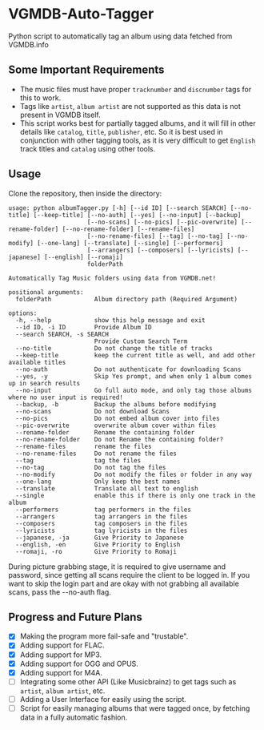 #  VGMDB-Auto-Tagger
Python script to automatically tag an album using data fetched from VGMDB.info

## Some Important Requirements
* The music files must have proper `tracknumber` and `discnumber` tags for this to work.
* Tags like `artist`, `album artist` are not supported as this data is not present in VGMDB itself.
* This script works best for partially tagged albums, and it will fill in other details like `catalog`, `title`, `publisher`, etc. So it is best used in conjunction with other tagging tools, as it is very difficult to get `English` track titles and `catalog` using other tools.

## Usage
Clone the repository, then inside the directory:
```
usage: python albumTagger.py [-h] [--id ID] [--search SEARCH] [--no-title] [--keep-title] [--no-auth] [--yes] [--no-input] [--backup]
                      [--no-scans] [--no-pics] [--pic-overwrite] [--rename-folder] [--no-rename-folder] [--rename-files]
                      [--no-rename-files] [--tag] [--no-tag] [--no-modify] [--one-lang] [--translate] [--single] [--performers]
                      [--arrangers] [--composers] [--lyricists] [--japanese] [--english] [--romaji]
                      folderPath

Automatically Tag Music folders using data from VGMDB.net!

positional arguments:
  folderPath            Album directory path (Required Argument)

options:
  -h, --help            show this help message and exit
  --id ID, -i ID        Provide Album ID
  --search SEARCH, -s SEARCH
                        Provide Custom Search Term
  --no-title            Do not change the title of tracks
  --keep-title          keep the current title as well, and add other available titles
  --no-auth             Do not authenticate for downloading Scans
  --yes, -y             Skip Yes prompt, and when only 1 album comes up in search results
  --no-input            Go full auto mode, and only tag those albums where no user input is required!
  --backup, -b          Backup the albums before modifying
  --no-scans            Do not download Scans
  --no-pics             Do not embed album cover into files
  --pic-overwrite       overwrite album cover within files
  --rename-folder       Rename the containing folder
  --no-rename-folder    Do not Rename the containing folder?
  --rename-files        rename the files
  --no-rename-files     Do not rename the files
  --tag                 tag the files
  --no-tag              Do not tag the files
  --no-modify           Do not modify the files or folder in any way
  --one-lang            Only keep the best names
  --translate           Translate all text to english
  --single              enable this if there is only one track in the album
  --performers          tag performers in the files
  --arrangers           tag arrangers in the files
  --composers           tag composers in the files
  --lyricists           tag lyricists in the files
  --japanese, -ja       Give Priority to Japanese
  --english, -en        Give Priority to English
  --romaji, -ro         Give Priority to Romaji

```

During picture grabbing stage, it is required to give username and password, since getting all scans require the client to be logged in. If you want to skip the login part and are okay with not grabbing all available scans, pass the --no-auth flag.

## Progress and Future Plans
- [X] Making the program more fail-safe and "trustable".
- [X] Adding support for FLAC.
- [X] Adding support for MP3.
- [X] Adding support for OGG and OPUS.
- [X] Adding support for M4A.
- [ ] Integrating some other API (Like Musicbrainz) to get tags such as `artist`, `album artist`, etc.
- [ ] Adding a User Interface for easily using the script.
- [ ] Script for easily managing albums that were tagged once, by fetching data in a fully automatic fashion.
